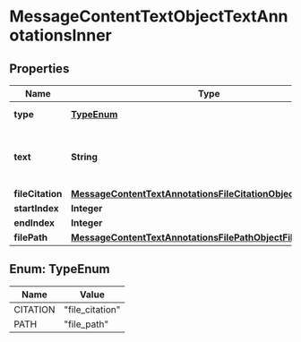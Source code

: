 

# MessageContentTextObjectTextAnnotationsInner


## Properties

| Name | Type | Description | Notes |
|------------ | ------------- | ------------- | -------------|
|**type** | [**TypeEnum**](#TypeEnum) | Always &#x60;file_citation&#x60;. |  |
|**text** | **String** | The text in the message content that needs to be replaced. |  |
|**fileCitation** | [**MessageContentTextAnnotationsFileCitationObjectFileCitation**](MessageContentTextAnnotationsFileCitationObjectFileCitation.md) |  |  |
|**startIndex** | **Integer** |  |  |
|**endIndex** | **Integer** |  |  |
|**filePath** | [**MessageContentTextAnnotationsFilePathObjectFilePath**](MessageContentTextAnnotationsFilePathObjectFilePath.md) |  |  |



## Enum: TypeEnum

| Name | Value |
|---- | -----|
| CITATION | &quot;file_citation&quot; |
| PATH | &quot;file_path&quot; |



